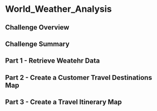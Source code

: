 # World_Weather_Analysis

## Challenge Overview

## Challenge Summary
## Part 1 - Retrieve Weatehr Data


## Part 2 - Create a Customer Travel Destinations Map

## Part 3 - Create a Travel Itinerary Map
